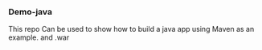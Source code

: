 ### Demo-java ####
This repo Can be used to show how to build a java app using Maven as an example. and .war
